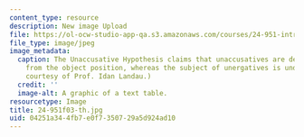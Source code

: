 ```yaml
---
content_type: resource
description: New image Upload
file: https://ol-ocw-studio-app-qa.s3.amazonaws.com/courses/24-951-introduction-to-syntax-fall-2003/04251a344fb7e0f7350729a5d924ad10_24-951f03-th.jpg
file_type: image/jpeg
image_metadata:
  caption: The Unaccusative Hypothesis claims that unaccusatives are derived by NP-movement
    from the object position, whereas the subject of unergatives is underived. (Image
    courtesy of Prof. Idan Landau.)
  credit: ''
  image-alt: A graphic of a text table.
resourcetype: Image
title: 24-951f03-th.jpg
uid: 04251a34-4fb7-e0f7-3507-29a5d924ad10
---
```


